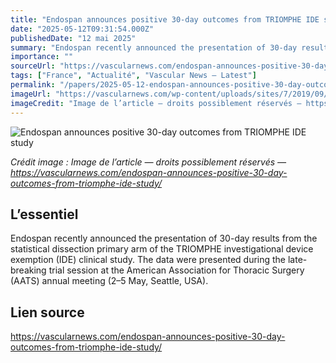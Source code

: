 ```yaml
---
title: "Endospan announces positive 30-day outcomes from TRIOMPHE IDE study"
date: "2025-05-12T09:31:54.000Z"
publishedDate: "12 mai 2025"
summary: "Endospan recently announced the presentation of 30-day results from the statistical dissection primary arm of the TRIOMPHE investigational device exemption (IDE) clinical study. The data were presented during the late-breaking trial session at the American Association for Thoracic Surgery (AATS) annual meeting (2–5 May, Seattle, USA)."
importance: ""
sourceUrl: "https://vascularnews.com/endospan-announces-positive-30-day-outcomes-from-triomphe-ide-study/"
tags: ["France", "Actualité", "Vascular News — Latest"]
permalink: "/papers/2025-05-12-endospan-announces-positive-30-day-outcomes-from-triomphe-ide-study"
imageUrl: "https://vascularnews.com/wp-content/uploads/sites/7/2019/09/Nexus-stent-graft-system-web.png"
imageCredit: "Image de l’article — droits possiblement réservés — https://vascularnews.com/endospan-announces-positive-30-day-outcomes-from-triomphe-ide-study/"
---
```


![Endospan announces positive 30-day outcomes from TRIOMPHE IDE study](https://vascularnews.com/wp-content/uploads/sites/7/2019/09/Nexus-stent-graft-system-web.png)

*Crédit image : Image de l’article — droits possiblement réservés — https://vascularnews.com/endospan-announces-positive-30-day-outcomes-from-triomphe-ide-study/*

## L’essentiel

Endospan recently announced the presentation of 30-day results from the statistical dissection primary arm of the TRIOMPHE investigational device exemption (IDE) clinical study. The data were presented during the late-breaking trial session at the American Association for Thoracic Surgery (AATS) annual meeting (2–5 May, Seattle, USA).

## Lien source

https://vascularnews.com/endospan-announces-positive-30-day-outcomes-from-triomphe-ide-study/
